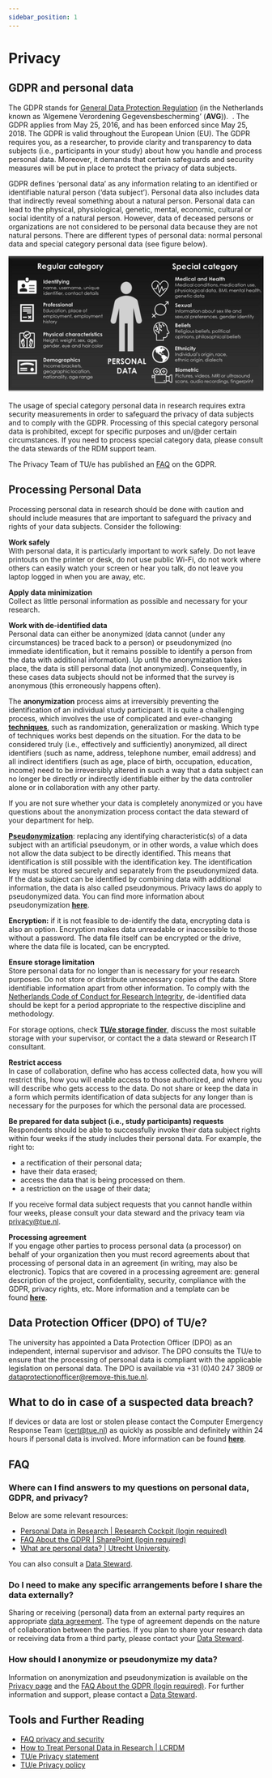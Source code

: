 ```yaml
---
sidebar_position: 1
---
```


# Privacy

## GDPR and personal data

The GDPR stands for [General Data Protection Regulation](https://eur-lex.europa.eu/legal-content/EN/TXT/?qid=1532348683434&uri=CELEX:02016R0679-20160504) (in the Netherlands known as ‘Algemene Verordening Gegevensbescherming’ (**AVG**)).  . The GDPR applies from May 25, 2016, and has been enforced since May 25, 2018. The GDPR is valid throughout the European Union (EU). The GDPR requires you, as a researcher, to provide clarity and transparency to data subjects (i.e., participants in your study) about how you handle and process personal data. Moreover, it demands that certain safeguards and security measures will be put in place to protect the privacy of data subjects.

GDPR defines ‘personal data’ as any information relating to an identified or identifiable natural person (‘data subject’). Personal data also includes data that indirectly reveal something about a natural person. Personal data can lead to the physical, physiological, genetic, mental, economic, cultural or social identity of a natural person. However, data of deceased persons or organizations are not considered to be personal data because they are not natural persons. There are different types of personal data: normal personal data and special category personal data (see figure below).

![Categories of Personal Data](personal-data.png)

The usage of special category personal data in research requires extra security measurements in order to safeguard the privacy of data subjects and to comply with the GDPR. Processing of this special category personal data is prohibited, except for specific purposes and un/@der certain circumstances. If you need to process special category data, please consult the data stewards of the RDM support team.

The Privacy Team of TU/e has published an [FAQ](https://tuenl.sharepoint.com/sites/intranet-privacy-security/SitePages/about-the-gdpr.aspx) on the GDPR.

## Processing Personal Data

Processing personal data in research should be done with caution and should include measures that are important to safeguard the privacy and rights of your data subjects. Consider the following:

**Work safely**  
With personal data, it is particularly important to work safely. Do not leave printouts on the printer or desk, do not use public Wi-Fi, do not work where others can easily watch your screen or hear you talk, do not leave you laptop logged in when you are away, etc.

**Apply data minimization**   
Collect as little personal information as possible and necessary for your research.

**Work with de-identified data**  
Personal data can either be anonymized (data cannot (under any circumstances) be traced back to a person) or pseudonymized (no immediate identification, but it remains possible to identify a person from the data with additional information). Up until the anonymization takes place, the data is still personal data (not anonymized). Consequently, in these cases data subjects should not be informed that the survey is anonymous (this erroneously happens often).

The **anonymization** process aims at irreversibly preventing the identification of an individual study participant. It is quite a challenging process, which involves the use of complicated and ever-changing [**techniques**](https://www.gdprsummary.com/anonymization-and-gdpr/), such as randomization, generalization or masking. Which type of techniques works best depends on the situation. For the data to be considered truly (i.e., effectively and sufficiently) anonymized, all direct identifiers (such as name, address, telephone number, email address) and all indirect identifiers (such as age, place of birth, occupation, education, income) need to be irreversibly altered in such a way that a data subject can no longer be directly or indirectly identifiable either by the data controller alone or in collaboration with any other party.

If you are not sure whether your data is completely anonymized or you have questions about the anonymization process contact the data steward of your department for help.

[**Pseudonymization**](https://lcrdm.nl/wp-content/uploads/2023/03/LCRDM-Basic-Steps-Pseudonymization-2019.pdf): replacing any identifying characteristic(s) of a data subject with an artificial pseudonym, or in other words, a value which does not allow the data subject to be directly identified. This means that identification is still possible with the identification key. The identification key must be stored securely and separately from the pseudonymized data. If the data subject can be identified by combining data with additional information, the data is also called pseudonymous. Privacy laws do apply to pseudonymized data. You can find more information about pseudonymization [**here**](https://lcrdm.nl/wp-content/uploads/2023/03/LCRDM-Pseudonymization-and-key-files_ENG_online.pdf).

**Encryption:** if it is not feasible to de-identify the data, encrypting data is also an option. Encryption makes data unreadable or inaccessible to those without a password. The data file itself can be encrypted or the drive, where the data file is located, can be encrypted.

**Ensure storage limitation**  
Store personal data for no longer than is necessary for your research purposes. Do not store or distribute unnecessary copies of the data. Store identifiable information apart from other information. To comply with the [Netherlands Code of Conduct for Research Integrity](https://www.nwo.nl/sites/nwo/files/documents/Netherlands%2BCode%2Bof%2BConduct%2Bfor%2BResearch%2BIntegrity_2018_UK.pdf), de-identified data should be kept for a period appropriate to the respective discipline and methodology.

For storage options, check [**TU/e storage finder**](https://research-it.pages.tue.nl/storage-finder/), discuss the most suitable storage with your supervisor, or contact the a data steward or Research IT consultant.

**Restrict access**  
In case of collaboration, define who has access collected data, how you will restrict this, how you will enable access to those authorized, and where you will describe who gets access to the data. Do not share or keep the data in a form which permits identification of data subjects for any longer than is necessary for the purposes for which the personal data are processed.

**Be prepared for data subject (i.e., study participants) requests**  
Respondents should be able to successfully invoke their data subject rights within four weeks if the study includes their personal data. For example, the right to:

- a rectification of their personal data;
- have their data erased;
- access the data that is being processed on them.
- a restriction on the usage of their data;

If you receive formal data subject requests that you cannot handle within four weeks, please consult your data steward and the privacy team via privacy@tue.nl.

**Processing agreement**   
If you engage other parties to process personal data (a processor) on behalf of your organization then you must record agreements about that processing of personal data in an agreement (in writing, may also be electronic). Topics that are covered in a processing agreement are: general description of the project, confidentiality, security, compliance with the GDPR, privacy rights, etc. More information and a template can be found [**here**](https://tuenl.sharepoint.com/sites/intranet-privacy-security/SitePages/agreements.aspx).

## Data Protection Officer (DPO) of TU/e?

The university has appointed a Data Protection Officer (DPO) as an independent, internal supervisor and advisor. The DPO consults the TU/e to ensure that the processing of personal data is compliant with the applicable legislation on personal data. The DPO is available via +31 (0)40 247 3809 or [dataprotectionofficer@remove-this.tue.nl](https://www.tue.nl/en/our-university/library/library-for-researchers-and-phds/research-data-management/privacy-in-research/privacy#).

## What to do in case of a suspected data breach?

If devices or data are lost or stolen please contact the Computer Emergency Response Team ([cert@tue.nl](https://www.tue.nl/en/our-university/library/library-for-researchers-and-phds/research-data-management/rdm-themes/privacy-and-ethics)) as quickly as possible and definitely within 24 hours if personal data is involved. More information can be found [**here**](https://tuenl.sharepoint.com/sites/intranet-privacy-security/SitePages/data-breach-report-it.aspx).

## FAQ

### Where can I find answers to my questions on personal data, GDPR, and privacy?

Below are some relevant resources:

- [Personal Data in Research | Research Cockpit (login required)](https://cockpit.research.tue.nl/servicedesk/customer/portal/3/article/2641100840)
- [FAQ About the GDPR | SharePoint (login required)](https://tuenl.sharepoint.com/sites/intranet-privacy-security/SitePages/about-the-gdpr.aspx)
- [What are personal data? | Utrecht University](https://utrechtuniversity.github.io/dataprivacyhandbook/personal-data.html).

You can also consult a [Data Steward](/docs/contact.md).

### Do I need to make any specific arrangements before I share the data externally?

Sharing or receiving (personal) data from an external party requires an appropriate [data agreement](https://tuenl.sharepoint.com/sites/intranet-privacy-security/SitePages/agreements.aspx). The type of agreement depends on the nature of collaboration between the parties. If you plan to share your research data or receiving data from a third party, please contact your [Data Steward](/docs/contact.md).

### How should I anonymize or pseudonymize my data?

Information on anonymization and pseudonymization is available on the [Privacy page](/docs/privacy/privacy/privacy.md) and the [FAQ About the GDPR (login required)](https://tuenl.sharepoint.com/sites/intranet-privacy-security/SitePages/about-the-gdpr.aspx#what-are-anonymous%2C-anonymized-and-pseudonymized-personal-data). For further information and support, please contact a [Data Steward](/docs/contact.md).

## Tools and Further Reading

- [FAQ privacy and security](https://intranet.tue.nl/en/university/services/01-01-1970-information-management-services/protect-your-device-data-and-identity/faq/research/)
- [How to Treat Personal Data in Research | LCRDM](https://lcrdm.nl/wp-content/uploads/2023/03/LCRDM-How-to-treat-personal-data-in-research-0_1.pdf)
- [TU/e Privacy statement](https://intranet.tue.nl/en/university/services/01-01-1970-information-management-services/protect-your-device-data-and-identity/protect-your-identity/01-01-1970-privacystatement-tue/#c49343)
- [TU/e Privacy policy](https://intranet.tue.nl/en/university/services/01-01-1970-information-management-services/protect-your-device-data-and-identity/protect-your-identity/01-01-1970-tue-strategy/)
